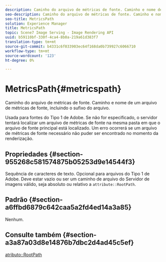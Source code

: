 ```yaml
---
description: Caminho do arquivo de métricas de fonte. Caminho e nome de um arquivo de métricas de fonte, incluindo o sufixo do arquivo.
seo-description: Caminho do arquivo de métricas de fonte. Caminho e nome de um arquivo de métricas de fonte, incluindo o sufixo do arquivo.
seo-title: MetricsPath
solution: Experience Manager
title: MetricsPath
topic: Scene7 Image Serving - Image Rendering API
uuid: b59110bf-330f-4ca4-8b0a-219a61d383f7
translation-type: tm+mt
source-git-commit: b4331c6f033903ec64f168da0b739927c6066710
workflow-type: tm+mt
source-wordcount: '123'
ht-degree: 0%

---
```



# MetricsPath{#metricspath}

Caminho do arquivo de métricas de fonte. Caminho e nome de um arquivo de métricas de fonte, incluindo o sufixo do arquivo.

Usada para fontes do Tipo 1 de Adobe. Se não for especificado, o servidor tentará localizar um arquivo de métricas de fonte na mesma pasta em que o arquivo de fonte principal está localizado. Um erro ocorrerá se um arquivo de métricas de fonte necessário não puder ser encontrado no momento da renderização.

## Propriedades {#section-955268c581574875b05253d9e14544f3}

Sequência de caracteres de texto. Opcional para arquivos do Tipo 1 de Adobe. Deve estar vazio ou ser um caminho de arquivo do Servidor de imagens válido, seja absoluto ou relativo a `attribute::RootPath`.

## Padrão {#section-a6ffbd6879c642caa5a2fd4ed14a3a85}

Nenhum.

## Consulte também {#section-a3a87a03d8e14876b7dbc2d4ad45c5ef}

[atributo::RootPath](/help/aem-is-ir-api/is-api/image-catalog/image-serving-api-ref/c-image-catalog-reference/c-attributes-reference/r-rootpath.md)
